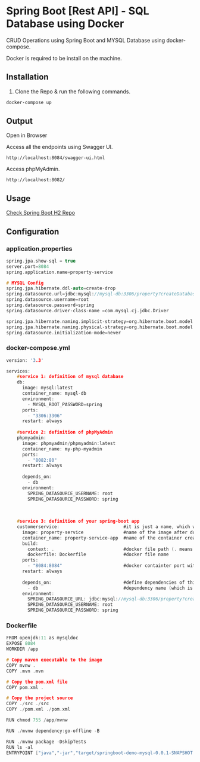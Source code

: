 # Spring Boot [Rest API] - SQL Database using Docker

CRUD Operations using Spring Boot and MYSQL Database using docker-compose.

Docker is required to be install on the machine.

## Installation
1) Clone the Repo & run the following commands.

```bash
docker-compose up
```

## Output

Open in Browser

Access all the endpoints using Swagger UI.

```
http://localhost:8084/swagger-ui.html
```
Access phpMyAdmin.

```
http://localhost:8082/
```

## Usage
[Check Spring Boot H2 Repo](https://github.com/atharvasiddhabhatti/Springboot-Playground/tree/main/springboot-demo-h2)
## Configuration

### application.properties

```c
spring.jpa.show-sql = true
server.port=8084
spring.application.name=property-service

# MYSQL Config
spring.jpa.hibernate.ddl-auto=create-drop
spring.datasource.url=jdbc:mysql://mysql-db:3306/property?createDatabaseIfNotExist=true
spring.datasource.username=root
spring.datasource.password=spring
spring.datasource.driver-class-name =com.mysql.cj.jdbc.Driver

spring.jpa.hibernate.naming.implicit-strategy=org.hibernate.boot.model.naming.ImplicitNamingStrategyLegacyJpaImpl
spring.jpa.hibernate.naming.physical-strategy=org.hibernate.boot.model.naming.PhysicalNamingStrategyStandardImpl
spring.datasource.initialization-mode=never
```

### docker-compose.yml

```c
version: '3.3'

services:
    #service 1: definition of mysql database
    db:
      image: mysql:latest
      container_name: mysql-db  
      environment:
        - MYSQL_ROOT_PASSWORD=spring
      ports:
        - "3306:3306"
      restart: always
      
    #service 2: definition of phpMyAdmin
    phpmyadmin:
      image: phpmyadmin/phpmyadmin:latest
      container_name: my-php-myadmin
      ports:
        - "8082:80"
      restart: always
        
      depends_on:
        - db
      environment:
        SPRING_DATASOURCE_USERNAME: root
        SPRING_DATASOURCE_PASSWORD: spring
      
    
    
    #service 3: definition of your spring-boot app 
    customerservice:                        #it is just a name, which will be used only in this file.
      image: property-service               #name of the image after dockerfile executes
      container_name: property-service-app  #name of the container created from docker image
      build:
        context: .                          #docker file path (. means root directory)
        dockerfile: Dockerfile              #docker file name
      ports:
        - "8084:8084"                       #docker containter port with your os port
      restart: always
        
      depends_on:                           #define dependencies of this app
        - db                                #dependency name (which is defined with this name 'db' in this file earlier)
      environment:
        SPRING_DATASOURCE_URL: jdbc:mysql://mysql-db:3306/property?createDatabaseIfNotExist=true
        SPRING_DATASOURCE_USERNAME: root
        SPRING_DATASOURCE_PASSWORD: spring
```
### Dockerfile
```c
FROM openjdk:11 as mysqldoc
EXPOSE 8084
WORKDIR /app

# Copy maven executable to the image
COPY mvnw .
COPY .mvn .mvn

# Copy the pom.xml file
COPY pom.xml .

# Copy the project source
COPY ./src ./src
COPY ./pom.xml ./pom.xml

RUN chmod 755 /app/mvnw

RUN ./mvnw dependency:go-offline -B

RUN ./mvnw package -DskipTests
RUN ls -al
ENTRYPOINT ["java","-jar","target/springboot-demo-mysql-0.0.1-SNAPSHOT.jar"]
```
